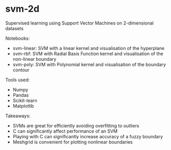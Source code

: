 # svm-2d
Supervised learning using Support Vector Machines on 2-dimensional datasets

Notebooks:
- svm-linear: SVM with a linear kernel and visualisation of the hyperplane
- svm-rbf: SVM with Radial Basis Function kernel and visualisation of the non-linear boundary
- svm-poly: SVM with Polynomial kernel and visualisation of the boundary contour

Tools used:
- Numpy
- Pandas
- Scikit-learn
- Matplotlib

Takeaways:
- SVMs are great for efficiently avoiding overfitting to outliers
- C can significantly affect performance of an SVM
- Playing with C can significantly increase accuracy of a fuzzy boundary
- Meshgrid is convenient for plotting nonlinear boundaries
